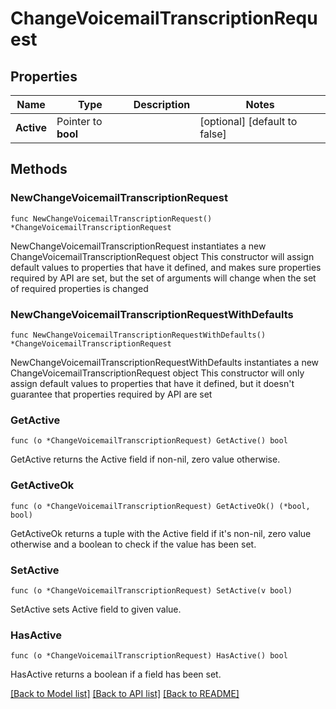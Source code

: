 # ChangeVoicemailTranscriptionRequest

## Properties

Name | Type | Description | Notes
------------ | ------------- | ------------- | -------------
**Active** | Pointer to **bool** |  | [optional] [default to false]

## Methods

### NewChangeVoicemailTranscriptionRequest

`func NewChangeVoicemailTranscriptionRequest() *ChangeVoicemailTranscriptionRequest`

NewChangeVoicemailTranscriptionRequest instantiates a new ChangeVoicemailTranscriptionRequest object
This constructor will assign default values to properties that have it defined,
and makes sure properties required by API are set, but the set of arguments
will change when the set of required properties is changed

### NewChangeVoicemailTranscriptionRequestWithDefaults

`func NewChangeVoicemailTranscriptionRequestWithDefaults() *ChangeVoicemailTranscriptionRequest`

NewChangeVoicemailTranscriptionRequestWithDefaults instantiates a new ChangeVoicemailTranscriptionRequest object
This constructor will only assign default values to properties that have it defined,
but it doesn't guarantee that properties required by API are set

### GetActive

`func (o *ChangeVoicemailTranscriptionRequest) GetActive() bool`

GetActive returns the Active field if non-nil, zero value otherwise.

### GetActiveOk

`func (o *ChangeVoicemailTranscriptionRequest) GetActiveOk() (*bool, bool)`

GetActiveOk returns a tuple with the Active field if it's non-nil, zero value otherwise
and a boolean to check if the value has been set.

### SetActive

`func (o *ChangeVoicemailTranscriptionRequest) SetActive(v bool)`

SetActive sets Active field to given value.

### HasActive

`func (o *ChangeVoicemailTranscriptionRequest) HasActive() bool`

HasActive returns a boolean if a field has been set.


[[Back to Model list]](../README.md#documentation-for-models) [[Back to API list]](../README.md#documentation-for-api-endpoints) [[Back to README]](../README.md)


